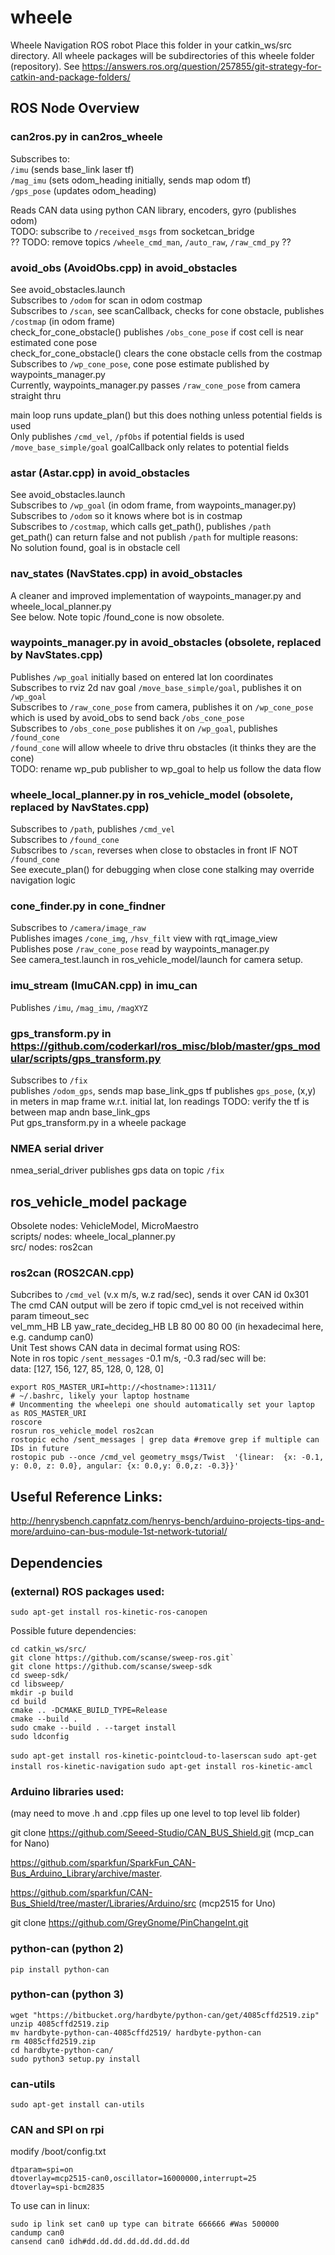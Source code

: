 # wheele
Wheele Navigation ROS robot
Place this folder in your catkin_ws/src directory.
All wheele packages will be subdirectories of this wheele folder (repository).
See https://answers.ros.org/question/257855/git-strategy-for-catkin-and-package-folders/

## ROS Node Overview
### can2ros.py in can2ros_wheele
Subscribes to:  
`/imu` (sends base_link laser tf)  
`/mag_imu` (sets odom_heading initially, sends map odom tf)  
`/gps_pose` (updates odom_heading)

Reads CAN data using python CAN library, encoders, gyro (publishes odom)  
TODO: subscribe to `/received_msgs` from socketcan_bridge  
?? TODO: remove topics `/wheele_cmd_man`, `/auto_raw`, `/raw_cmd_py` ??

### avoid_obs (AvoidObs.cpp) in avoid_obstacles
See avoid_obstacles.launch  
Subscribes to `/odom` for scan in odom costmap  
Subscribes to `/scan`, see scanCallback, checks for cone obstacle, publishes `/costmap` (in odom frame)  
check_for_cone_obstacle() publishes `/obs_cone_pose` if cost cell is near estimated cone pose  
check_for_cone_obstacle() clears the cone obstacle cells from the costmap  
Subscribes to `/wp_cone_pose`, cone pose estimate published by waypoints_manager.py  
Currently, waypoints_manager.py passes `/raw_cone_pose` from camera straight thru

main loop runs update_plan() but this does nothing unless potential fields is used  
Only publishes `/cmd_vel`, `/pfObs` if potential fields is used  
`/move_base_simple/goal` goalCallback only relates to potential fields  

### astar (Astar.cpp) in avoid_obstacles
See avoid_obstacles.launch  
Subscribes to `/wp_goal` (in odom frame, from waypoints_manager.py)  
Subscribes to `/odom` so it knows where bot is in costmap  
Subscribes to `/costmap`, which calls get_path(), publishes `/path`  
get_path() can return false and not publish `/path` for multiple reasons:  
No solution found, goal is in obstacle cell

### nav_states (NavStates.cpp) in avoid_obstacles
A cleaner and improved implementation of waypoints_manager.py and wheele_local_planner.py  
See below. Note topic /found_cone is now obsolete.

### waypoints_manager.py in avoid_obstacles (obsolete, replaced by NavStates.cpp)
Publishes `/wp_goal` initially based on entered lat lon coordinates  
Subscribes to rviz 2d nav goal `/move_base_simple/goal`, publishes it on `/wp_goal`  
Subscribes to `/raw_cone_pose` from camera, publishes it on `/wp_cone_pose` which is used by avoid_obs to send back `/obs_cone_pose`  
Subscribes to `/obs_cone_pose` publishes it on `/wp_goal`, publishes `/found_cone`  
`/found_cone` will allow wheele to drive thru obstacles (it thinks they are the cone)  
TODO: rename wp_pub publisher to wp_goal to help us follow the data flow

### wheele_local_planner.py in ros_vehicle_model (obsolete, replaced by NavStates.cpp)
Subscribes to `/path`, publishes `/cmd_vel`  
Subscribes to `/found_cone`  
Subscribes to `/scan`, reverses when close to obstacles in front IF NOT `/found_cone`  
See execute_plan() for debugging when close cone stalking may override navigation logic  

### cone_finder.py in cone_findner
Subscribes to `/camera/image_raw`  
Publishes images `/cone_img`, `/hsv_filt` view with rqt_image_view  
Publishes pose `/raw_cone_pose` read by waypoints_manager.py  
See camera_test.launch in ros_vehicle_model/launch for camera setup.

### imu_stream (ImuCAN.cpp) in imu_can
Publishes `/imu`, `/mag_imu`, `/magXYZ`

### gps_transform.py in https://github.com/coderkarl/ros_misc/blob/master/gps_modular/scripts/gps_transform.py
Subscribes to `/fix`  
publishes `/odom_gps`, sends map base_link_gps tf
publishes `gps_pose`, (x,y) in meters in map frame w.r.t. initial lat, lon readings
TODO: verify the tf is between map andn base_link_gps  
Put gps_transform.py in a wheele package

### NMEA serial driver
nmea_serial_driver publishes gps data on topic `/fix`


## ros_vehicle_model package
Obsolete nodes: VehicleModel, MicroMaestro  
scripts/ nodes: wheele_local_planner.py  
src/ nodes: ros2can

### ros2can (ROS2CAN.cpp)
Subcribes to `/cmd_vel` (v.x m/s, w.z rad/sec), sends it over CAN id 0x301  
The cmd CAN output will be zero if topic cmd_vel is not received within param timeout_sec  
vel_mm_HB LB yaw_rate_decideg_HB LB 80 00 80 00 (in hexadecimal here, e.g. candump can0)  
Unit Test shows CAN data in decimal format using ROS:  
Note in ros topic `/sent_messages` -0.1 m/s, -0.3 rad/sec will be:  
data: [127, 156, 127, 85, 128, 0, 128, 0]
```
export ROS_MASTER_URI=http://<hostname>:11311/
# ~/.bashrc, likely your laptop hostname
# Uncommenting the wheelepi one should automatically set your laptop as ROS_MASTER_URI
roscore  
rosrun ros_vehicle_model ros2can  
rostopic echo /sent_messages | grep data #remove grep if multiple can IDs in future  
rostopic pub --once /cmd_vel geometry_msgs/Twist  '{linear:  {x: -0.1, y: 0.0, z: 0.0}, angular: {x: 0.0,y: 0.0,z: -0.3}}'
```

## Useful Reference Links:
http://henrysbench.capnfatz.com/henrys-bench/arduino-projects-tips-and-more/arduino-can-bus-module-1st-network-tutorial/

## Dependencies
### (external) ROS packages used:

`sudo apt-get install ros-kinetic-ros-canopen`

Possible future dependencies:
```
cd catkin_ws/src/
git clone https://github.com/scanse/sweep-ros.git`
git clone https://github.com/scanse/sweep-sdk
cd sweep-sdk/
cd libsweep/
mkdir -p build
cd build
cmake .. -DCMAKE_BUILD_TYPE=Release
cmake --build .
sudo cmake --build . --target install
sudo ldconfig
```
`sudo apt-get install ros-kinetic-pointcloud-to-laserscan`
`sudo apt-get install ros-kinetic-navigation`
`sudo apt-get install ros-kinetic-amcl`

### Arduino libraries used:
(may need to move .h and .cpp files up one level to top level lib folder)

git clone https://github.com/Seeed-Studio/CAN_BUS_Shield.git (mcp_can for Nano)

https://github.com/sparkfun/SparkFun_CAN-Bus_Arduino_Library/archive/master.

https://github.com/sparkfun/CAN-Bus_Shield/tree/master/Libraries/Arduino/src (mcp2515 for Uno)

git clone https://github.com/GreyGnome/PinChangeInt.git

### python-can (python 2)
`pip install python-can`

### python-can (python 3)
```
wget "https://bitbucket.org/hardbyte/python-can/get/4085cffd2519.zip"
unzip 4085cffd2519.zip
mv hardbyte-python-can-4085cffd2519/ hardbyte-python-can
rm 4085cffd2519.zip
cd hardbyte-python-can/
sudo python3 setup.py install
```
### can-utils
`sudo apt-get install can-utils`

### CAN and SPI on rpi
modify /boot/config.txt
```
dtparam=spi=on
dtoverlay=mcp2515-can0,oscillator=16000000,interrupt=25
dtoverlay=spi-bcm2835
```
To use can in linux:
```
sudo ip link set can0 up type can bitrate 666666 #Was 500000
candump can0
cansend can0 idh#dd.dd.dd.dd.dd.dd.dd.dd
